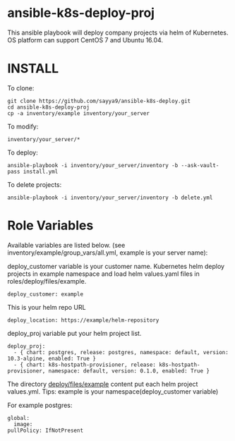 # ansible-k8s-deploy-proj
This ansible playbook will deploy company projects via helm of Kubernetes. OS platform can support CentOS 7 and Ubuntu 16.04.

INSTALL
=======

To clone:

```
git clone https://github.com/sayya9/ansible-k8s-deploy.git
cd ansible-k8s-deploy-proj
cp -a inventory/example inventory/your_server
```

To modify:

```
inventory/your_server/*
```

To deploy:

```
ansible-playbook -i inventory/your_server/inventory -b --ask-vault-pass install.yml
```

To delete projects:

```
ansible-playbook -i inventory/your_server/inventory -b delete.yml
```

Role Variables
=======
Available variables are listed below. (see inventory/example/group_vars/all.yml, example is your server name):

deploy_customer variable is your customer name. Kubernetes helm deploy projects in example namespace and load helm values.yaml files in roles/deploy/files/example.

```deploy_customer: example```


This is your helm repo URL

```
deploy_location: https://example/helm-repository
```

deploy_proj variable put your helm project list.

```
deploy_proj:
  - { chart: postgres, release: postgres, namespace: default, version: 10.3-alpine, enabled: True }
  - { chart: k8s-hostpath-provisioner, release: k8s-hostpath-provisioner, namespace: default, version: 0.1.0, enabled: True }
```

The directory [deploy/files/example](https://github.com/sayya9/ansible-k8s-deploy-proj/tree/master/roles/deploy/files/example) content put each helm project values.yml. Tips: example is your namespace(deploy_customer variable)

For example postgres:
```
global:
  image:
pullPolicy: IfNotPresent
```
